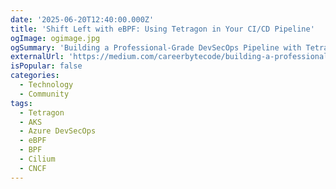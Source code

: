 ```yaml
---
date: '2025-06-20T12:40:00.000Z'
title: 'Shift Left with eBPF: Using Tetragon in Your CI/CD Pipeline'
ogImage: ogimage.jpg
ogSummary: 'Building a Professional-Grade DevSecOps Pipeline with Tetragon eBPF Security Monitoring on Azure AKS'
externalUrl: 'https://medium.com/careerbytecode/building-a-professional-grade-devsecops-pipeline-with-tetragon-ebpf-security-monitoring-on-azure-6a36b863ee37'
isPopular: false
categories:
  - Technology
  - Community
tags:
  - Tetragon
  - AKS
  - Azure DevSecOps
  - eBPF
  - BPF
  - Cilium
  - CNCF
---
```

